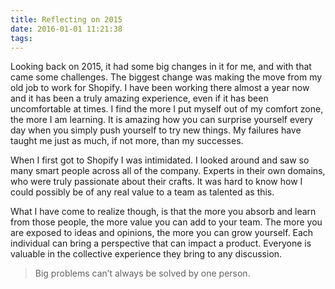 ```yaml
---
title: Reflecting on 2015
date: 2016-01-01 11:21:38
tags:
---
```


Looking back on 2015, it had some big changes in it for me, and with that came some challenges. The biggest change was making the move from my old job to work for Shopify. I have been working there almost a year now and it has been a truly amazing experience, even if it has been uncomfortable at times. I find the more I put myself out of my comfort zone, the more I am learning. It is amazing how you can surprise yourself every day when you simply push yourself to try new things. My failures have taught me just as much, if not more, than my successes.

When I first got to Shopify I was intimidated. I looked around and saw so many smart people across all of the company. Experts in their own domains, who were truly passionate about their crafts. It was hard to know how I could possibly be of any real value to a team as talented as this.

What I have come to realize though, is that the more you absorb and learn from those people, the more value you can add to your team. The more you are exposed to ideas and opinions, the more you can grow yourself. Each individual can bring a perspective that can impact a product. Everyone is valuable in the collective experience they bring to any discussion.

> Big problems can’t always be solved by one person.
